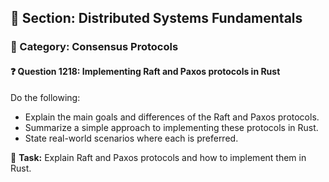 ## 📘 Section: Distributed Systems Fundamentals  
### 🔹 Category: Consensus Protocols  
#### ❓ Question 1218: Implementing Raft and Paxos protocols in Rust

Do the following:

- Explain the main goals and differences of the Raft and Paxos protocols.
- Summarize a simple approach to implementing these protocols in Rust.
- State real-world scenarios where each is preferred.

🔧 **Task:** Explain Raft and Paxos protocols and how to implement them in Rust.

